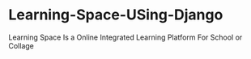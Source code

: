 # Learning-Space-USing-Django
Learning Space Is a Online Integrated Learning Platform For School or Collage
